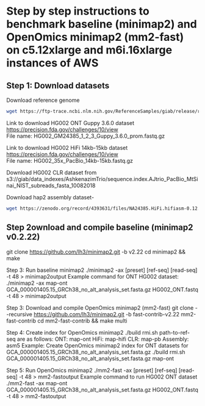 # Step by step instructions to benchmark baseline (minimap2) and OpenOmics minimap2 (mm2-fast) on c5.12xlarge and m6i.16xlarge instances of AWS

## Step 1: Download datasets
Download reference genome
```sh
wget https://ftp-trace.ncbi.nlm.nih.gov/ReferenceSamples/giab/release/references/GRCh38/GCA_000001405.15_GRCh38_no_alt_analysis_set.fasta.gz
```
Link to download HG002 ONT Guppy 3.6.0 dataset
https://precision.fda.gov/challenges/10/view \
File name: HG002_GM24385_1_2_3_Guppy_3.6.0_prom.fastq.gz

Link to download HG002 HiFi 14kb-15kb dataset
https://precision.fda.gov/challenges/10/view \
File name: HG002_35x_PacBio_14kb-15kb.fastq.gz

Download HG002 CLR dataset from 
s3://giab/data_indexes/AshkenazimTrio/sequence.index.AJtrio_PacBio_MtSinai_NIST_subreads_fasta_10082018

Download hap2 assembly dataset- 
```sh
wget https://zenodo.org/record/4393631/files/NA24385.HiFi.hifiasm-0.12.hap2.fa.gz
```

## Step 2ownload and compile baseline (minimap2 v0.2.22)
git clone https://github.com/lh3/minimap2.git -b v2.22
cd minimap2 && make

Step 3: Run baseline minimap2
./minimap2 -ax [preset] [ref-seq] [read-seq] -t 48 > minimap2output
Example command for ONT HG002 dataset:
./minimap2 -ax map-ont  GCA_000001405.15_GRCh38_no_alt_analysis_set.fasta.gz HG002_ONT.fastq -t 48 > minimap2output

Step 3: Download and compile OpenOmics minimap2 (mm2-fast)
git clone --recursive https://github.com/lh3/minimap2.git -b fast-contrib-v2.22 mm2-fast-contrib
cd mm2-fast-contrib && make multi

Step 4: Create index for OpenOmics minimap2
./build rmi.sh path-to-ref-seq <preset flags>
<preset flags> are as follows:
ONT: map-ont
HiFi: map-hifi
CLR: map-pb
Assembly: asm5
Example: Create OpenOmics minimap2 index for ONT datasets for GCA_000001405.15_GRCh38_no_alt_analysis_set.fasta.gz
./build rmi.sh GCA_000001405.15_GRCh38_no_alt_analysis_set.fasta.gz map-ont

Step 5: Run OpenOmics minimap2
./mm2-fast -ax [preset] [ref-seq] [read-seq] -t 48 > mm2-fastoutput
Example command to run HG002 ONT dataset
./mm2-fast -ax map-ont GCA_000001405.15_GRCh38_no_alt_analysis_set.fasta.gz HG002_ONT.fastq -t 48 > mm2-fastoutput
